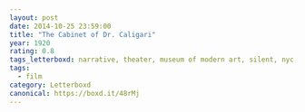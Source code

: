 ```yaml
---
layout: post 
date: 2014-10-25 23:59:00
title: "The Cabinet of Dr. Caligari"
year: 1920
rating: 0.8
tags_letterboxd: narrative, theater, museum of modern art, silent, nyc, Robtober
tags:
  - film
category: Letterboxd
canonical: https://boxd.it/48rMj
---
```

